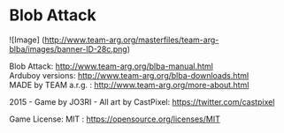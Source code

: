# Blob Attack
![Image]
(http://www.team-arg.org/masterfiles/team-arg-blba/images/banner-ID-28c.png)

Blob Attack: http://www.team-arg.org/blba-manual.html  
Arduboy versions:  http://www.team-arg.org/blba-downloads.html  
MADE by TEAM a.r.g. : http://www.team-arg.org/more-about.html
 
2015 - Game by JO3RI - All art by CastPixel: https://twitter.com/castpixel

Game License: MIT : https://opensource.org/licenses/MIT
